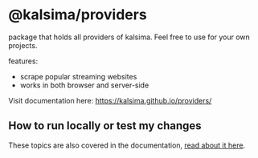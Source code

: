 # @kalsima/providers

package that holds all providers of kalsima.
Feel free to use for your own projects.

features:
- scrape popular streaming websites
- works in both browser and server-side

Visit documentation here: https://kalsima.github.io/providers/

## How to run locally or test my changes

These topics are also covered in the documentation, [read about it here](https://kalsima.github.io/providers/extra-topics/development).
